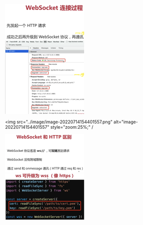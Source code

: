 

<img src="../image/image-20220714154236354.png" alt="image-20220714154236354" style="zoom:25%;" />



<img src="../image/image-20220714154208664.png" alt="image-20220714154208664" style="zoom:25%;" />

<img src="../image/image-20220714154401557.png" alt="image-20220714154401557" style="zoom:25%;" /

 <img src="../image/image-20220714154526298.png" alt="image-20220714154526298" style="zoom:25%;" />

<img src="../image/image-20220714154615551.png" alt="image-20220714154615551" style="zoom:25%;" />